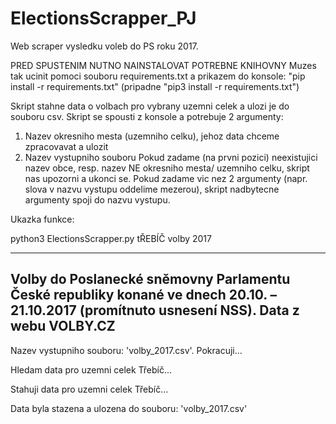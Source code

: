 # ElectionsScrapper_PJ
Web scraper vysledku voleb do PS roku 2017.

PRED SPUSTENIM NUTNO NAINSTALOVAT POTREBNE KNIHOVNY
Muzes tak ucinit pomoci souboru requirements.txt a prikazem do konsole:
"pip install -r requirements.txt"
(pripadne "pip3 install -r requirements.txt")

Skript stahne data o volbach pro vybrany uzemni celek a ulozi je do souboru csv.
Skript se spousti z konsole a potrebuje 2 argumenty:
  1) Nazev okresniho mesta (uzemniho celku), jehoz data chceme zpracovavat a ulozit
  2) Nazev vystupniho souboru
Pokud zadame (na prvni pozici) neexistujici nazev obce, resp. nazev NE okresniho mesta/ uzemniho celku, skript nas upozorni a ukonci se.
Pokud zadame vic nez 2 argumenty (napr. slova v nazvu vystupu oddelime mezerou), skript nadbytecne argumenty spoji do nazvu vystupu.

Ukazka funkce:

python3  ElectionsScrapper.py tŘEBÍČ volby 2017

--------------------------------------------------------------------------------
Volby do Poslanecké sněmovny Parlamentu České republiky
konané ve dnech 20.10. – 21.10.2017 (promítnuto usnesení NSS).
Data z webu VOLBY.CZ
--------------------------------------------------------------------------------
Nazev vystupniho souboru: 'volby_2017.csv'. Pokracuji...

Hledam data pro uzemni celek Třebíč...

Stahuji data pro uzemni celek Třebíč...

Data byla stazena a ulozena do souboru: 'volby_2017.csv'
